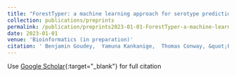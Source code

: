 ```yaml
---
title: "ForestTyper: a machine learning approach for serotype prediction from short-read sequencing data"
collection: publications/preprints
permalink: /publication/preprints2023-01-01-ForestTyper-a-machine-learning-approach-for-serotype-prediction-from-short-read-sequencing-data
date: 2023-01-01
venue: 'Bioinformatics (in preparation)'
citation: ' Benjamin Goudey,  Yamuna Kankanige,  Thomas Conway, &quot;ForestTyper: a machine learning approach for serotype prediction from short-read sequencing data.&quot; Bioinformatics (in preparation), 2023.'
---
```

Use [Google Scholar](https://scholar.google.com/scholar?q=ForestTyper:+a+machine+learning+approach+for+serotype+prediction+from+short+read+sequencing+data){:target="_blank"} for full citation